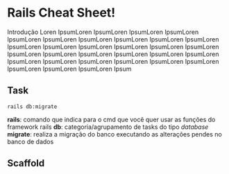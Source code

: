 # Rails Cheat Sheet!

Introdução Loren IpsumLoren IpsumLoren IpsumLoren IpsumLoren IpsumLoren IpsumLoren IpsumLoren IpsumLoren IpsumLoren IpsumLoren IpsumLoren IpsumLoren IpsumLoren IpsumLoren IpsumLoren IpsumLoren IpsumLoren IpsumLoren IpsumLoren IpsumLoren IpsumLoren IpsumLoren IpsumLoren IpsumLoren IpsumLoren IpsumLoren IpsumLoren IpsumLoren IpsumLoren IpsumLoren IpsumLoren Ipsum

## Task
    rails db:migrate
**rails**: comando que indica para o cmd que você quer usar as funções do framework rails
**db**: categoria/agrupamento de tasks do tipo *database*
**migrate**: realiza a migração do banco executando as alterações pendes no banco de dados

## Scaffold
